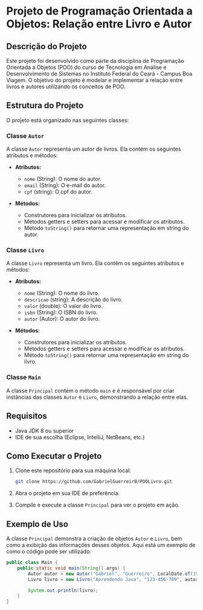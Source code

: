 # Projeto de Programação Orientada a Objetos: Relação entre Livro e Autor

## Descrição do Projeto

Este projeto foi desenvolvido como parte da disciplina de Programação Orientada a Objetos (POO) do curso de Tecnologia em Análise e Desenvolvimento de Sistemas no Instituto Federal do Ceará - Campus Boa Viagem. O objetivo do projeto é modelar e implementar a relação entre livros e autores utilizando os conceitos de POO.

## Estrutura do Projeto

O projeto está organizado nas seguintes classes:

### Classe `Autor`

A classe `Autor` representa um autor de livros. Ela contém os seguintes atributos e métodos:

- **Atributos:**
  - `nome` (String): O nome do autor.
  - `email` (String): O e-mail do autor.
  - `cpf` (string): O cpf do autor.

- **Métodos:**
  - Construtores para inicializar os atributos.
  - Métodos getters e setters para acessar e modificar os atributos.
  - Método `toString()` para retornar uma representação em string do autor.

### Classe `Livro`

A classe `Livro` representa um livro. Ela contém os seguintes atributos e métodos:

- **Atributos:**
  - `nome` (String): O nome do livro.
  - `descricao` (string): A descrição do livro.
  - `valor` (double): O valor do livro.
  - `isbn` (String): O ISBN do livro.
  - `autor` (Autor): O autor do livro.

- **Métodos:**
  - Construtores para inicializar os atributos.
  - Métodos getters e setters para acessar e modificar os atributos.
  - Método `toString()` para retornar uma representação em string do livro.

### Classe `Main`

A classe `Principal` contém o método `main` e é responsável por criar instâncias das classes `Autor` e `Livro`, demonstrando a relação entre elas.

## Requisitos

- Java JDK 8 ou superior
- IDE de sua escolha (Eclipse, IntelliJ, NetBeans, etc.)

## Como Executar o Projeto

1. Clone este repositório para sua máquina local:
    ```bash
    git clone https://github.com/GabrielGuerreir0/POOLivro.git
    ```

2. Abra o projeto em sua IDE de preferência.

3. Compile e execute a classe `Principal` para ver o projeto em ação.

## Exemplo de Uso

A classe `Principal` demonstra a criação de objetos `Autor` e `Livro`, bem como a exibição das informações desses objetos. Aqui está um exemplo de como o código pode ser utilizado:

```java
public class Main {
    public static void main(String[] args) {
        Autor autor = new Autor("Gabriel", "Guerreiro", LocalDate.of(1995, 5, 15));
        Livro livro = new Livro("Aprendendo Java", "123-456-789", autor);

        System.out.println(livro);
    }
}
